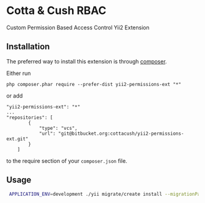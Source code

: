 Cotta & Cush RBAC
=================
Custom Permission Based Access Control Yii2 Extension

Installation
------------

The preferred way to install this extension is through [composer](http://getcomposer.org/download/).

Either run
```
php composer.phar require --prefer-dist yii2-permissions-ext "*"
```

or add

```
"yii2-permissions-ext": "*"
...
"repositories": [
        {
            "type": "vcs",
            "url": "git@bitbucket.org:cottacush/yii2-permissions-ext.git"
        }
    ]
```

to the require section of your `composer.json` file.


Usage
-----
```bash
 APPLICATION_ENV=development ./yii migrate/create install --migrationPath=@runtime/tmp-extensions/cottacush-rbac/migrations
```